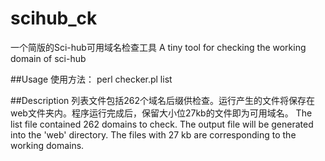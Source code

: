 # scihub_ck
一个简版的Sci-hub可用域名检查工具
A tiny tool for checking the working domain of sci-hub

##Usage
使用方法：
perl checker.pl list

##Description
列表文件包括262个域名后缀供检查。运行产生的文件将保存在web文件夹内。程序运行完成后，保留大小位27kb的文件即为可用域名。
The list file contained 262 domains to check. The output file will be generated into the 'web' directory. The files with 27 kb are corresponding to the working domains.

